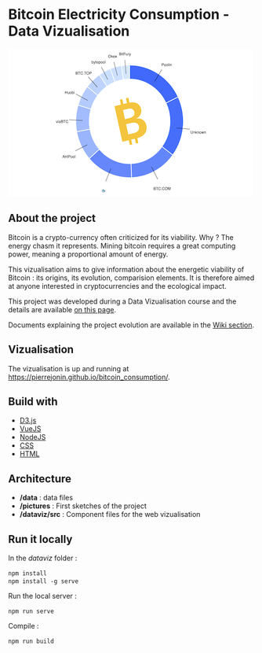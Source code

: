 # Bitcoin Electricity Consumption - Data Vizualisation

![](thumbnail.png)

## About the project

Bitcoin is a crypto-currency often criticized for its viability. Why ? The energy chasm it represents.
Mining bitcoin requires a great computing power, meaning a proportional amount of energy.

This vizualisation aims to give information about the energetic viability of Bitcoin : its origins, its evolution, comparision elements. It is therefore aimed at anyone interested in cryptocurrencies and the ecological impact.

This project was developed during a Data Vizualisation course and the details are available [on this page](https://lyondataviz.github.io/teaching/lyon1-m2/2019/projets.html).

Documents explaining the project evolution are available in the [Wiki section](https://github.com/pierrejonin/bitcoin_consumption/wiki).

## Vizualisation

The vizualisation is up and running at https://pierrejonin.github.io/bitcoin_consumption/.

## Build with 
* [D3.js](https://d3js.org/)
* [VueJS](https://vuejs.org/)
* [NodeJS](https://nodejs.org/en/)
* [CSS](https://developer.mozilla.org/fr/docs/Web/CSS)
* [HTML](https://developer.mozilla.org/fr/docs/Web/HTML)

## Architecture 
* **/data** : data files
* **/pictures** : First sketches of the project
* **/dataviz/src** : Component files for the web vizualisation

## Run it locally

In the *dataviz* folder :     

```
npm install 
npm install -g serve
```   
Run the local server :  
```
npm run serve
```  

Compile : 
```
npm run build
```
